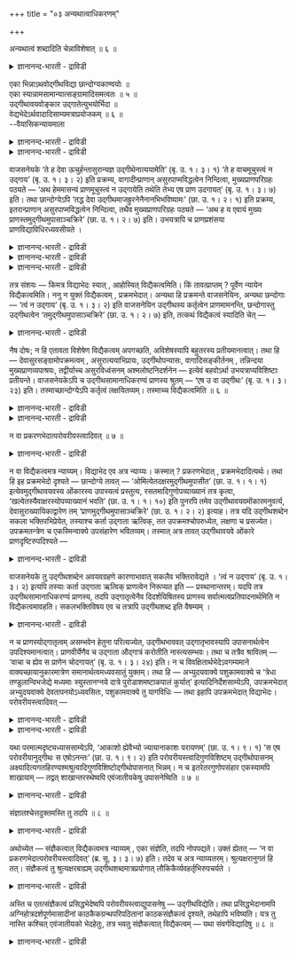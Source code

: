 +++
title = "०३ अन्यथात्वाधिकरणम्"

+++

अन्यथात्वं शब्दादिति चेन्नाविशेषात् ॥ ६ ॥  
<details><summary>ज्ञानानन्द-भारती - द्राविडी</summary>

अन्यदात्वम् सप्तादिदि सेन्नाविसे षात् ॥ ६ ॥
</details>

एका भिन्नाऽथवोद्गीथविद्या छान्दोग्यकाण्वयोः ॥  
एका स्यान्नामसामान्यात्सङ्ग्रामादिसमत्वतः ॥ ५ ॥  
उद्गीथावयवोङ्कार उद्गातेत्युभयोर्भिदा ॥  
वेद्यभेदेऽर्थवादादिसाम्यमत्राप्रयोजकम् ॥ ६ ॥  
--वैयासिकन्यायमाला

<details><summary>ज्ञानानन्द-भारती - द्राविडी</summary>

सान्दोक्यत्तिलुम्, काण्वसागैयिलुम् उळ्ळ "उत्कीदवित्यै" ऎऩ्बदु ऒऩ्ऱेदाऩा? अल्लदु वॆव् वेऱा? पॆयर् समाऩमायिरुप्पदालुम्, (तेवासुर) युत्तम् मुदलियदु समाऩमायिरुप्पदालुम् ऒऩ्ऱागत्ताऩ् इरुक्कुम्।
</details>

<details><summary>ज्ञानानन्द-भारती - द्राविडी</summary>

उत्कीदत्तिऩ् अवयवमागिय ओङ्गारम् (ऒऩ्ऱिल्) उत्कादा (मऱ्ऱॊऩ्ऱिल्) ऎऩ्ऱु इरण्डिऱ्कुम् पेदम् ताऩ्। उबासऩैक्कु विषयमायुळ्ळदिल् वेऱुबाडु इरुक्कुम् पोदु, अर्त्त वादम् मुदलियदिल् काणप्पडुम् समाऩत् तऩ्मै इङ्गु पिरयोजऩमऱ्ऱदु।
</details>

वाजसनेयके ‘ते ह देवा ऊचुर्हन्तासुरान्यज्ञ उद्गीथेनात्ययामेति’ (बृ. उ. १। ३। १) ‘ते ह वाचमूचुस्त्वं न उद्गाय’ (बृ. उ. १। ३। २) इति प्रक्रम्य, वागादीन्प्राणान् असुरपाप्मविद्धत्वेन निन्दित्वा, मुख्यप्राणपरिग्रहः पठ्यते — ‘अथ हेममासन्यं प्राणमूचुस्त्वं न उद्गायेति तथेति तेभ्य एष प्राण उदगायत्’ (बृ. उ. १। ३। ७) इति। तथा छान्दोग्येऽपि ‘तद्ध देवा उद्गीथमाजह्रुरनेनैनानभिभविष्यामः’ (छा. उ. १। २। १) इति प्रक्रम्य, इतरान्प्राणान् असुरपाप्मविद्धत्वेन निन्दित्वा, तथैव मुख्यप्राणपरिग्रहः पठ्यते — ‘अथ ह य एवायं मुख्यः प्राणस्तमुद्गीथमुपासाञ्चक्रिरे’ (छा. उ. १। २। ७) इति। उभयत्रापि च प्राणप्रशंसया प्राणविद्याविधिरध्यवसीयते ।

<details><summary>ज्ञानानन्द-भारती - द्राविडी</summary>

(सान्दोक्यत्तिलुम् पिरुहदारण्यगत्तिलुम् उत्कीदोबासऩम् काणप्पडुगिऱदु। इरण्डुम् ऒऩ्ऱा अल्लदु वॆव्वेऱा ऎऩ्ऱु सन्देहम्। इरण्डु उबनिषत्तुक्कळिलुम् उत्कीदम् ऎऩ्ऱ पॆयर् ऒरे मादिरियाग इरुप्पदाल् इरण्डुम् ऒऩ्ऱुदाऩ् ऎऩ्ऱु पूर्वबक्षम्। मेलुम् इन्दिरियङ्गळिऩ् सण्डैयुम् मुडिविल् पिराणऩे उयर्न्दवऩ् ऎऩ्ऱ तीर्माऩमुम् इरण्डु इडङ्गळिलुम् ऒरे मादिरियागत्ताऩिरुक्किऱदु।
</details>

<details><summary>ज्ञानानन्द-भारती - द्राविडी</summary>

सान्दोक्यत्तिल् उत्कीदबदम् उत्कीदावयवमाऩ ओङ्गारत्तैक् कुऱिक्कुम्। ओङ्गारत्तै मुक्य पिराणऩाग उबासिक्कवेण्डुम्। पिरुहदारण्यगत्तिल् उत्कीदबदम् उत्कीद पक्ति मुऴुवदैयुम् कुऱिक्कुम्, इन्द उत्कीद सामावै काऩम् सॆय्युम् उत्कादावाग पिराणो पासऩम्। इव्वाऱु इरण्डु इडङ्गळिलुम् उबास्यमाऩ वस्तु वॆव्वेऱाग इरुप्पदाल् कदै ऒऩ्ऱाग इरुप्पदैक् कॊण्डुम् पॆयर् ऒऩ्ऱाग इरुप्पदैक् कॊण्डुम् इरण्डैयुम् ऒऩ्ऱागत् तीर्माऩिक्कमुडियादु। इरण्डुम् वॆव्वेऱुदाऩ् ऎऩ्ऱु सित्तान्दम्)।
</details>

<details><summary>ज्ञानानन्द-भारती - द्राविडी</summary>

वाजसनेयगत्तिल् "अन्द तेवर्गळ् इप्पॊऴुदु यक्ञत्तिल् उक्तीदत्तिऩाल् असुरर्गळै मीऱिच्चॆल् वोम् (जयिप्पोम्) ऎऩ्ऱु सॊऩ्ऩार्गळ्। वाक्कैप् पार्त्तु नी ऎङ्गळुक्काग उत्काऩम् सॆय्यॆऩ्ऱु अवर्गळ् सॊऩ्ऩार्गळ्" (पिरुहत्।१;३-१,२) ऎऩ्ऱु आरम्बित्तु वाक्कु मुदलाऩवैगळै असुरर्गळाल् पाबत्तैक् कॊण्डु अडिक्कप्पट्टवर्गळाग (पाबत्तुडऩ् कलन्दिरुप् पवर्गळाग) निन्दित्तु विट्टु "इन्द मुगत्तिलुळ्ळ पिराणऩैच् चॊऩ्ऩार्गळ् ऎङ्गळुक्काग उत्काऩम् सॆय्यॆऩ्ऱु; अप्पडिये आगट्टुमॆऩ्ऱु इन्द पिराणऩ् अवर्गळुक्काग उत्काऩम् सॆय्ददु” (पिरुहत्।१;३-७) ऎऩ्ऱु मुक्कियप् पिराणऩै ऒप्पुक्कॊण्डदु सॊल्लप्पट्टिरुक्किऱदु। अप्पडिये सान्दोक्यत्तिलुम् “इदऩाल् इवर्गळै जयिप्पोमॆऩ्ऱु तेवर्गळ् अप्पॊऴुदु उत्कीदत्तैक् कॊण्डुवन्दार्गळ्' (सान्दोक्यम्।I;२-१) ऎऩ्ऱु आरम्बित्तु, मऱ्ऱ पिराणऩ् कळै असुरर्गळाल् पाबत्तिऩाल् अडिक्कप्पट्टवर् कळॆऩ्ऱु निन्दित्तुविट्टु, अदैप्पोलवे “ऎवर् इन्द मुक्कियमाऩ पिराणऩो, अवरै उत्कीदमाग उबासित्तार्गळ्" (सान्।I;२-७) ऎऩ्ऱु मुक्किय पिराणऩै ऒप्पुक्कॊण्डदु सॊल्लप्पट्टिरुक्किऱदु। इरण्डु इडङ्गळिलुमे पिराणऩैप् पुगऴ्वदाल् पिराणवित्या विषयमाऩ विदियॆऩ्ऱु तीर्माऩिक्कप्पडुगिऱदु।
</details>

तत्र संशयः — किमत्र विद्याभेदः स्यात् , आहोस्वित् विद्यैकत्वमिति। किं तावत्प्राप्तम् ? पूर्वेण न्यायेन विद्यैकत्वमिति। ननु न युक्तं विद्यैकत्वम् , प्रक्रमभेदात्। अन्यथा हि प्रक्रमन्ते वाजसनेयिनः, अन्यथा छन्दोगाः — ‘त्वं न उद्गाय’ (बृ. उ. १। ३। २) इति वाजसनेयिन उद्गीथस्य कर्तृत्वेन प्राणमामनन्ति, छन्दोगास्तु उद्गीथत्वेन ‘तमुद्गीथमुपासाञ्चक्रिरे’ (छा. उ. १। २। ७) इति, तत्कथं विद्यैकत्वं स्यादिति चेत् —

<details><summary>ज्ञानानन्द-भारती - द्राविडी</summary>

अदिल् संसयम्। इङ्गे वित्यैगळुक्कुळ् पेदम् इरुक्किऱदा, अल्लदु ऒरे वित्यैयॆऩ्ऱ तऩ्मैया, ऎऩ्ऱु। अदु न्यायम्? मुऩ्सॊऩ्ऩ नियायप्पडि (पॆयर् ऒऩ्ऱाग इरुप्पदाल्) ऒरे वित्यैयॆऩ्ऱ तऩ्मै ऎऩ्ऱु, आऩाल् ऒरे वित्यै ऎऩ्ऱ तऩ्मै पॊरुन्दादे। आरम्बिप्पदिल् वित्यासमिरुप्पदाल्? ऒरु विदमाग वाजसनेयिगळ् आरम्बिक्किऱार्गळ्। वेऱु विदमायल्लवा सन्दोगर्गळ्? वाजसनेयिगळ् “नी ऎङ्ग ळुक्काग उत्काऩम् सॆय्” ऎऩ्ऱु उत्कीदत्तैच् चॆय्गिऱ वऩाग पिराणऩै सॊल्गिऱार्गळ्; सन्दोगर्गळो अदै उत्कीदमाग उबासित्तार्गळ्” ऎऩ्ऱु (पिराणऩै) उत्कीदमागवे सॊल्गिऱार्गळ्। अप्पडियिरुक्क ऒरे वित्यैयाग ऎप्पडि इरुक्क मुडियुम्? ऎऩ्ऱाल्
</details>

नैष दोषः; न हि एतावता विशेषेण विद्यैकत्वम् अपगच्छति, अविशेषस्यापि बहुतरस्य प्रतीयमानत्वात्। तथा हि — देवासुरसङ्ग्रामोपक्रमत्वम् , असुरात्ययाभिप्रायः, उद्गीथोपन्यासः, वागादिसङ्कीर्तनम् , तन्निन्दया मुख्यप्राणव्यपाश्रयः, तद्वीर्याच्च असुरविध्वंसनम् अश्मलोष्टनिदर्शनेन — इत्येवं बहवोऽर्था उभयत्राप्यविशिष्टाः प्रतीयन्ते। वाजसनेयकेऽपि च उद्गीथसामानाधिकरण्यं प्राणस्य श्रुतम् — ‘एष उ वा उद्गीथः’ (बृ. उ. १। ३। २३) इति। तस्माच्छान्दोग्येऽपि कर्तृत्वं लक्षयितव्यम्। तस्माच्च विद्यैकत्वमिति ॥ ६ ॥

<details><summary>ज्ञानानन्द-भारती - द्राविडी</summary>

इदु तोषमिल्लै। इव्विद वित्यासत्तिऩाल् वित्यैयिऩ् ऒऩ्ऱायिरुक्कुम् तऩ्मै पोय्विडादु। वित्यासमिल्लाददाग वॆगु अदिगमायुळ्ळ अंसङ्गळ् अऱियप्पडुवदाल्। ऎप्पडियॆऩ्ऱाल्, तेवर्गळुक्कुम्, असुरर्गळुक्कुम् युत्तम् आरम्बिप्पदु, असुरर्गळै जयिप्पदिल् अबिप्पिरायम्, उत्कीदत्तैच् चॊल्वदु, वाक्कु मुदलियवैगळैप्पऱ्ऱिच् चॊल्वदु, अवैगळै निन्दित्तु मुक्किय पिराणऩै एऱ्ऱुक्कॊळ्वदु, पाऱैयुम्, मण्गट्टियुमॆऩ्ऱ तिरुष्टान्दत्तिऩाल् अदऩ् (पिराणऩुडैय) वीर्यत्तिऩाल् असुरर्गळै नासम् सॆय्ददु। ऎऩ्ऱिव्विदमाग वॆगु विषयङ्गळ् इरण्डु इडङ्गळिलुम्गूड वित्यासप्पडामल् अऱियप् पडुगिऩ्ऱऩ। वाजसनेयगत्तिलुम्गूड “इवरे उत्कीदम्” (पिरुहत्।I;३-२३) ऎऩ्ऱु पिराणऩुक्कु उत्कीदत्तुडऩ् सामानादिगरण्यम् (ऒरे विषयत्तैच् चॊल्लुम् तऩ्मै) सॊल्लप्पट्टिरुक्किऱदु। अदिऩाल् सान्दोक्यत् तिलुम् सॆय्गिऱवऩॆऩ्ऱ तऩ्मै लक्षणैयाल् अऱिय वेण्डुम्। (कुऱिप्पिडप्पट्टदाग अऱिय वेण्डुम्)
</details>

<details><summary>ज्ञानानन्द-भारती - द्राविडी</summary>

आगैयिऩालुम् वित्यैक्कु ऒऩ्ऱायिरुक्कुम् तऩ्मै ऎऩ्ऱु (सित्तम्)।
</details>

न वा प्रकरणभेदात्परोवरीयस्त्वादिवत् ॥ ७ ॥  
<details><summary>ज्ञानानन्द-भारती - द्राविडी</summary>

न वा प्रगरणबेदात्परोवरी यस्त्वादिवत् ॥ ७ ॥
</details>

न वा विद्यैकत्वमत्र न्याय्यम्। विद्याभेद एव अत्र न्याय्यः। कस्मात् ? प्रकरणभेदात् , प्रक्रमभेदादित्यर्थः। तथा हि इह प्रक्रमभेदो दृश्यते — छान्दोग्ये तावत् — ‘ओमित्येतदक्षरमुद्गीथमुपासीत’ (छा. उ. १। १। १) इत्येवमुद्गीथावयवस्य ओंकारस्य उपास्यत्वं प्रस्तुत्य, रसतमादिगुणोपव्याख्यानं तत्र कृत्वा, ‘खल्वेतस्यैवाक्षरस्योपव्याख्यानं भवति’ (छा. उ. १। १। १०) इति पुनरपि तमेव उद्गीथावयवमोंकारमनुवर्त्य, देवासुराख्यायिकाद्वारेण तम् ‘प्राणमुद्गीथमुपासाञ्चक्रिरे’ (छा. उ. १। २। २) इत्याह। तत्र यदि उद्गीथशब्देन सकला भक्तिरभिप्रेयेत, तस्याश्च कर्ता उद्गाता ऋत्विक्, तत उपक्रमश्चोपरुध्येत, लक्षणा च प्रसज्येत। उपक्रमतन्त्रेण च एकस्मिन्वाक्ये उपसंहारेण भवितव्यम्। तस्मात् अत्र तावत् उद्गीथावयवे ओंकारे प्राणदृष्टिरुपदिश्यते —

<details><summary>ज्ञानानन्द-भारती - द्राविडी</summary>

इङ्गु वित्यैक्कु ऒऩ्ऱायिरुक्कुम् तऩ्मै न्यायमिल्लै; वित्यैयिल् पेदमिरुप्पदे इङ्गु न्यायम्। एऩ्? पिरगरणम् वित्यासप्पडुवदिऩाल् ; आरम्बिप्पदु वित्यासप्पडुवदिऩाल् ऎऩ्ऱु अर्त्तम्। अप्पडियेयल्लवा आरम्बिप्पदिल् वित्यासम् काणप्पडु किऱदु? सान्दोक्यत्तिल् “ओम् ऎऩ्ऱ इन्द अक्षरत्तै उत्कीदमॆऩ्ऱु उबासिक्कवुम्” (१;१-१) ऎऩ्ऱु इव्विदम् उत्कीदत्तिऩ् अवयवमाऩ ओङ्गारत्तिऱ्कु उबासिक्कप् पडुम् तऩ्मैयै आरम्बित्तु, अदिल् मिगवुम् सारमा युळ्ळदॆऩ्बदु मुदलाऩ कुणङ्गळैच् चॊल्लि "पिऱगु इदे अक्षरत्तिऩ् वर्णऩै" (I;१-१०) ऎऩ्ऱु मऱुबडियुम् अदे उत्कीदत्तिऩ् अवयवमायुळ्ळ ओम्गारत्तै तुडर्न्दु तेवासुर कदैवायिलाग अन्द “पिराणऩै उत्कीदमाग उबासित्तार्गळ्” (१;२-२) ऎऩ्ऱु सॊल्गिऱदु। अङ्गु “उत्कीदम्” ऎऩ्ऱ सप्तत्तिऩाल् पूरा सामबक्तियुमे अबिप्पिरायप्पडुमेयाऩाल्, अदऱ्कुक् कर्त्ता काऩम् सॆय्युम् रित्विग पिराणऩाग सॊल्लप्पडुमेयाऩाल् अप्पडियाऩाल् उबगिरमम् (आरम्बम्) पिडिक्कप्पडुम्। लक्षणै ऎऩ्ऱ तोषमुम् एऱ्पडुम्। ऒरे वाक्कियत्तिल् उबगिरमत्तै अऩुसरित्तु उबसम्हारम् (मुडिवु) इरुक्क वेण्डुम्। आगैयाल् इङ्गे उत्कीदत्तिऩ् अवयवमाऩ ओम्गारत्तिल् पिराणऩ् ऎऩ्ऱ तिरुष्टि (पावऩै) उबदेसिक्कप्पडुगिऱदु।
</details>

वाजसनेयके तु उद्गीथशब्देन अवयवग्रहणे कारणाभावात् सकलैव भक्तिरावेद्यते । ‘त्वं न उद्गाय’ (बृ. उ. १। ३। २) इत्यपि तस्याः कर्ता उद्गाता ऋत्विक् प्राणत्वेन निरूप्यत इति — प्रस्थानान्तरम्। यदपि तत्र उद्गीथसामानाधिकरण्यं प्राणस्य, तदपि उद्गातृत्वेनैव दिदर्शयिषितस्य प्राणस्य सर्वात्मत्वप्रतिपादनार्थमिति न विद्यैकत्वमावहति। सकलभक्तिविषय एव च तत्रापि उद्गीथशब्द इति वैषम्यम् ।

<details><summary>ज्ञानानन्द-भारती - द्राविडी</summary>

वाजसनेयगत्तिलो “उक्कीदम्” ऎऩ्ऱ सप्तत्तिऩाल् अवयवत्तै किरहिक्कक् कारणमिल्लाददिऩाल् पूराबक्तियुम् ताऩ् सॊल्लप्पडुगिऱदु। ऎङ्गळुक्काग “नी उत्काऩम् सॆय्” (I;३-१) ऎऩ्ऱुम् अदऩ् कर्त्ता काऩम् सॆय्गिऱ रित्विक् पिराणऩाग निरूबिक्कप्पडुगिऱदु ऎऩ्बदुम् वेऱु मुऱै। अङ्गे उक्तीदत्तुडऩ् पिराणऩुक्कु सामाऩादिगरण्यम् (ऒरे विषयत्तैक् कुऱिप्पदु) इरुन्दबोदिलुम्, अदुवुम्, उत्कादावागक् काट्ट निऩैत्तुळ्ळ पिराणऩुक्कु सर्वात्मत्वम् (ऎल्लामागविरुक्कुम्दऩ्मै) ऎऩ्बदै ऎडुत्तुक् काट्टु वदऱ्काग ऎऩ्ऱ कारणत्तिऩाल् वित्यैक्कु ऒऩ्ऱायि रुक्कुम् तऩ्मैयैक् कॊडुक्कादु। अङ्गे उत्कीद सप्तम् पूराबक्तियैयुम् विषयमायुळ्ळदॆऩ्बदुम् वित्यासम्।
</details>

न च प्राणस्योद्गातृत्वम् असम्भवेन हेतुना परित्यज्येत, उद्गीथभाववत् उद्गातृभावस्यापि उपासनार्थत्वेन उपदिश्यमानत्वात्। प्राणवीर्येणैव च उद्गाता औद्गात्रं करोतीति नास्त्यसम्भवः। तथा च तत्रैव श्रावितम् — ‘वाचा च ह्येव स प्राणेन चोदगायत्’ (बृ. उ. १। ३। २४) इति। न च विवक्षितार्थभेदेऽवगम्यमाने वाक्यच्छायानुकारमात्रेण समानार्थत्वमध्यवसातुं युक्तम्। तथा हि — अभ्युदयवाक्ये पशुकामवाक्ये च ‘त्रेधा तण्डुलान्विभजेद्ये मध्यमाः स्युस्तानग्नये दात्रे पुरोडाशमष्टाकपालं कुर्यात्’ इत्यादिनिर्देशसाम्येऽपि, उपक्रमभेदात् अभ्युदयवाक्ये देवतापनयोऽध्यवसितः, पशुकामवाक्ये तु यागविधिः — तथा इहापि उपक्रमभेदात् विद्याभेदः। परोवरीयस्त्वादिवत् —

<details><summary>ज्ञानानन्द-भारती - द्राविडी</summary>

पिराणऩुक्कु उत्कादावागविरुक्कुम् तऩ्मै सम्बविक्कादु ऎऩ्ऱ कारणत्तिऩाल् विट्टुविडमुडियादु, उत्कीदमायिरुक्कुम् तऩ्मैबोल उत्कादावायिरुक्कुम्, तऩ्मैयुम् उबासऩैक्काग उबदेसिक्कप्पडुवदिऩाल्; पिराणऩुडैय पलत्तिऩालेदाऩ् उत्कादा उत्कादा विऩ् कार्यत्तै सॆय्गिऱाऩॆऩ्बदिऩाल् असम्बव मिल्लै। अप्पडिये अङ्गेये "अवऩ् वाक्किऩालुम् पिराणऩालुम् ताऩ् उत्काऩम् सॆय्दाऩ्” (१;३-२४) ऎऩ्ऱु सॊल्लप्पट्टु इरुक्किऱदु।
</details>

<details><summary>ज्ञानानन्द-भारती - द्राविडी</summary>

मेलुम्, सॊल्ल उत्तेसिक्कुम् विषयत्तिल् वित्यासम् अऱियप्पडुम्बोदु वाक्यत्तिऩ् सायलैयऩु सरित्तिरुक्किऱदु ऎऩ्बदु मात्तिरत्तैक्कॊण्डु ऒरे विषयमायुळ्ळदॆऩ्ऱु तीर्माऩिप्पदु युक्तमिल्लै। ऎप्पडियॆऩ्ऱाल्, अप्युदय वाक्यत्तिलुम्, पसुगाम् वाक्यत्तिलुम् "मूऩ्ऱु पागङ्गळाग अरिसिगळै पिरिक्कवुम्; ऎवै नडुत्तरमाऩवैयो अवैगळै तादावाऩ अक्ऩियिऩ् पॊरुट्टु अष्टागबाल पुरोडासमागच् चॆय्यवुम्" (ऎट्टु कबालङ्गळिल् संस्कारम् सॆय्यप्पट्ट पुरोडासम्) ऎऩ्बदु मुदलाऩ विदि ऒरेमादिरियिरुन्दबोदिलुम्, उबक्रमत्तिल् पेदमिरुप्पदाल् अप्युदय वाक्यत्तिल् तेवदैयै ऒदुक्कुवदु तीर्माऩिक्कप्पडुगिऱदु; पसुगाम वाक्कियत् तिलो, यागत्तिऱ्कु विदि। अप्पडिये इङ्गेयुम् उबक्किरमम् वित्यासप्पडुवदाल् वित्यैयिल् पेदम् उण्डु, “परोवरीयस्त्वम् मुदलियदु पोल”।
</details>

यथा परमात्मदृष्ट्यध्याससाम्येऽपि, ‘आकाशो ह्येवैभ्यो ज्यायानाकाशः परायणम्’ (छा. उ. १। ९। १) ‘स एष परोवरीयानुद्गीथः स एषोऽनन्तः’ (छा. उ. १। ९। २) इति परोवरीयस्त्वादिगुणविशिष्टम् उद्गीथोपासनम् अक्ष्यादित्यगतहिरण्यश्मश्रुत्वादिगुणविशिष्टोद्गीथोपासनात् भिन्नम्। न च इतरेतरगुणोपसंहार एकस्यामपि शाखायाम् — तद्वत् शाखान्तरस्थेष्वपि एवंजातीयकेषु उपासनेष्विति ॥ ७ ॥

<details><summary>ज्ञानानन्द-भारती - द्राविडी</summary>

परमात्मावॆऩ्ऱुळ्ळ पावऩैयैवैक्क वेण् डियदॆऩ्बदिल् सममायिरुक्कुम् तऩ्मै इरुन्दबोदिलुम् “आगासमे इवैगळुक्कॆल्लाम् पॆरियदु; आगासम् परायणम्” (सान्दोक्यम्।१;९-१) ऎऩ्ऱुम् “अवरे परोवरीयाऩाऩ उत्कीदम्; अन्द इवर् ऎल्लैयऱ्ऱवर्" (I;९-२) ऎऩ्ऱु परोवरीयसागविरुप्पदु मुदलाऩ कुणङ् गळोडु कूडिऩ उत्कीद उबासऩमाऩदु, कण्, सूरियऩ् इवैगळिलुळ्ळ स्वर्णमीसैयुडैयदॆऩ्बदु मुदलाऩ कुणङ्गळोडु कूडिऩ उत्कीद उबासऩत्तिलिरुन्दु ऎप्पडि वेऱुबट्टदो; ऒरे सागैयिलेये ऒऩ्ऱुक् कॊऩ्ऱु कुणङ्गळुक्कु उबसम्हारम् इल्लैयो; अदैप्पोल वेऱु सागैगळिलुळ्ळ इदे मादिरियाऩ उबासऩङ्गळ् विषयत्तिलुम् (कुणङ्गळुक्कु उबसम् हारम् किडैयादु) ऎऩ्ऱु।
</details>

संज्ञातश्चेत्तदुक्तमस्ति तु तदपि ॥ ८ ॥  
<details><summary>ज्ञानानन्द-भारती - द्राविडी</summary>

सञ्ज्ञादच्चेत्तदुक्तमस्ति तु तदबि ॥ ८ ॥
</details>

अथोच्येत — संज्ञैकत्वात् विद्यैकत्वमत्र न्याय्यम् , एका संज्ञेति, तदपि नोपपद्यते। उक्तं ह्येतत् — ‘न वा प्रकरणभेदात्परोवरीयस्त्वादिवत्’ (ब्र. सू. ३। ३। ७) इति। तदेव च अत्र न्याय्यतरम्। श्रुत्यक्षरानुगतं हि तत्। संज्ञैकत्वं तु श्रुत्यक्षरबाह्यम् उद्गीथशब्दमात्रप्रयोगात् लौकिकैर्व्यवहर्तृभिरुपचर्यते ।

<details><summary>ज्ञानानन्द-भारती - द्राविडी</summary>

ऒरे पॆयरुळ्ळ तऩ्मैयिऩाल् वित्यैक्कु ऒऩ्ऱाय् इरुक्कुम् तऩ्मै इङ्गु न्यायम्, उत्कीद वित्यै ऎऩ्ऱु इरण्डु इडङ्गळिलुम्गूड ऒरे पॆयर् अल्लवा ऎऩ्ऱाल् अदुवुम् पॊरुन्दादु। "पिरगरण पेदत्तिऩाल् इल्लै परोवरीयस्त्वम् मुदलियदुबोल" ऎऩ्ऱु इदु सॊल्लप्पट्टु विट्टदल्लवा? इङ्गे अदुवे (वित्याबेदम्दाऩ्) मिगवुम् न्यायम्। सुरुदियिलुळ्ळ अक्षरङ्गळै अऩुसरित्तदल्लवा अदु? ऒरे पॆयरुळ्ळ तऩ्मै ऎऩ्बदो सुरुदियिलुळ्ळ अक्षरङ्गळुक्कु वॆळिप्पट्टदु। उत्कीदम् ऎऩ्ऱ सप्तम् मात्तिरम् पिरयोगिक्कप्पडुवदाल् वियवहरिक्कुम् उलगत्ताराल् उबसारमाग सॊल्लप्पडुगिऱदु।
</details>

अस्ति च एतत्संज्ञैकत्वं प्रसिद्धभेदेष्वपि परोवरीयस्त्वाद्युपासनेषु — उद्गीथविद्येति। तथा प्रसिद्धभेदानामपि अग्निहोत्रदर्शपूर्णमासादीनां काठकैकग्रन्थपरिपठितानां काठकसंज्ञैकत्वं दृश्यते, तथेहापि भविष्यति। यत्र तु नास्ति कश्चित् एवंजातीयको भेदहेतुः, तत्र भवतु संज्ञैकत्वात् विद्यैकत्वम् — यथा संवर्गविद्यादिषु ॥ ८ ॥

<details><summary>ज्ञानानन्द-भारती - द्राविडी</summary>

पेदम् पिरसित्तमायिरुक्कुम् परोवरीयस्त्वम् मुदलिय उबासऩङ्गळिल् “उत्कीद वित्यै” ऎऩ्ऱु इन्द ऒरे पॆयरुळ्ळ तऩ्मै इरुक्किऱदु। अप्पडिये पेदम् पिरसित्तमाय् उळ्ळवैगळायिरुन्दबोदिलुम्, काडगम् ऎऩ्ऱ ऒरे किरन्दत्तिल् सॊल्लप्पडुगिऱ अक्ऩिहोत्रम् तर्सबूर्णमासम् मुदलियवै कळुक्कु “काडगम्” ऎऩ्ऱ पॆयरिल् ऒऱ्ऱुमै काणप्पडुगिऱदु। अव्विदमे इङ्गेयुम् इरुक्कुम्। आऩाल् ऎन्दविडत्तिल् इदुमादिरियाऩ पेदत्तिऱ्कुरिय कारणम् ऒऩ्ऱुम् इल्लैयो, अङ्गे पॆयर् ऒऩ्ऱाय् इरुप्पदाल् वित्यैयुम् ऒऩ्ऱाग इरुक्कट्टुम्। संवर्क्क वित्यै मुदलियवैगळिल् पोल।
</details>

